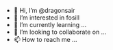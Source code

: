 - 👋 Hi, I’m @dragonsair
- 👀 I’m interested in fosill
- 🌱 I’m currently learning ...
- 💞️ I’m looking to collaborate on ...
- 📫 How to reach me ...

<!---
dragonsair/dragonsair is a ✨ special ✨ repository because its `README.md` (this file) appears on your GitHub profile.
You can click the Preview link to take a look at your changes.
--->
